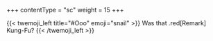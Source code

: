 +++
contentType = "sc"
weight = 15
+++

{{< twemoji_left title="#Ooo" emoji="snail" >}}
Was that .red[Remark] Kung-Fu?
{{< /twemoji_left >}}

